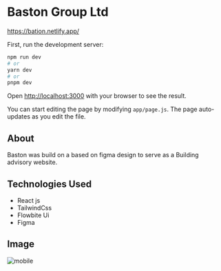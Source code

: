 # Baston Group Ltd
https://bation.netlify.app/

First, run the development server:

```bash
npm run dev
# or
yarn dev
# or
pnpm dev
```

Open [http://localhost:3000](http://localhost:3000) with your browser to see the result.

You can start editing the page by modifying `app/page.js`. The page auto-updates as you edit the file.

## About
Baston was build on a based on figma design to serve as a Building advisory website.

## Technologies Used
- React js
- TailwindCss
- Flowbite Ui
- Figma

## Image
![mobile](https://github.com/sam0560/Baston-group-ltd/assets/64938042/8d8023c2-431e-4229-b5d5-4e2c8160e72a)
